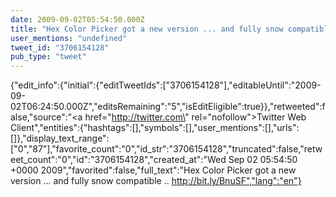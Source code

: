 ```yaml
---
date: 2009-09-02T05:54:50.000Z
title: "Hex Color Picker got a new version ... and fully snow compatible .. http://bit.ly/BnuSF″"
user_mentions: "undefined"
tweet_id: "3706154128"
pub_type: "tweet"
---
```

{"edit_info":{"initial":{"editTweetIds":["3706154128"],"editableUntil":"2009-09-02T06:24:50.000Z","editsRemaining":"5","isEditEligible":true}},"retweeted":false,"source":"<a href=\"http://twitter.com\" rel=\"nofollow\">Twitter Web Client</a>","entities":{"hashtags":[],"symbols":[],"user_mentions":[],"urls":[]},"display_text_range":["0","87"],"favorite_count":"0","id_str":"3706154128","truncated":false,"retweet_count":"0","id":"3706154128","created_at":"Wed Sep 02 05:54:50 +0000 2009","favorited":false,"full_text":"Hex Color Picker got a new version ... and fully snow compatible .. http://bit.ly/BnuSF","lang":"en"}
